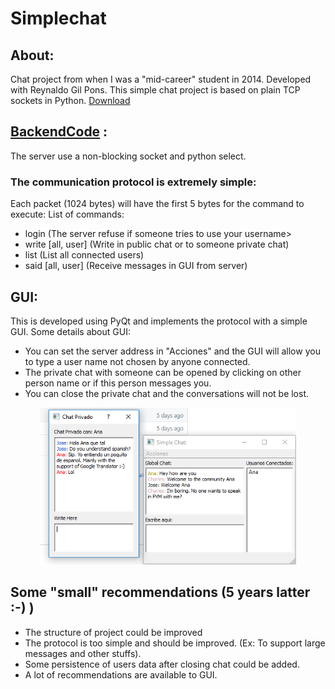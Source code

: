 # Simplechat
## About:
Chat project from when I was a "mid-career" student in 2014. Developed with Reynaldo Gil Pons.
This simple chat project is based on plain TCP sockets in Python.
[Download](bin)

## [BackendCode](codes/my_server.py) :
The server use a non-blocking socket and python select.
### The communication protocol is extremely simple:
Each packet (1024 bytes) will have the first 5 bytes for the command to execute:
List of commands:
 - login <username> (The server refuse if someone tries to use your username>
 - write [all, user] <message> (Write in public chat or to someone private chat)
 - list <users> (List all connected users)
 - said [all, user] <userid> <message> (Receive messages in GUI from server) 

## GUI:
This is developed using PyQt and implements the protocol with a simple GUI.
Some details about GUI:
- You can set the server address in "Acciones" and the GUI will allow you to type a user name not chosen by anyone connected.
- The private chat with someone can be opened by clicking on other person name or if this person messages you.
- You can close the private chat and the conversations will not be lost.

 <p align="center">
  <img src="bin/win32/Example%20GUI.png" height="auto" width="410px"/>
 </p>
 
## Some "small" recommendations (5 years latter :-) )
- The structure of project could be improved
- The protocol is too simple and should be improved. (Ex: To support large messages and other stuffs).
- Some persistence of users data after closing chat could be added.
- A lot of recommendations are available to GUI.
